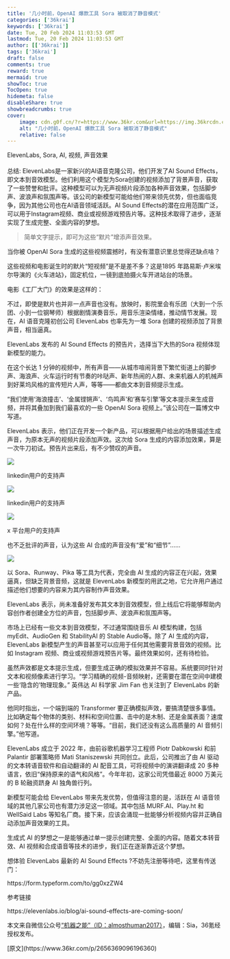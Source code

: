 ```yaml
---
title: '几小时前，OpenAI 爆款工具 Sora 被取消了静音模式'
categories: ['36krai']
keywords: ['36krai']
date: Tue, 20 Feb 2024 11:03:53 GMT
lastmod: Tue, 20 Feb 2024 11:03:53 GMT
author: [['36krai']]
tags: ['36krai']
draft: false 
comments: true
reward: true 
mermaid: true 
showToc: true 
TocOpen: true 
hidemeta: false 
disableShare: true 
showbreadcrumbs: true 
cover:
    image: cdn.g0f.cn/?r=https://www.36kr.com&url=https://img.36krcdn.com/hsossms/20240220/v2_739da699a88b47c0aa360927a2b0c85a@000000_oswg36768oswg1020oswg217_img_000?x-oss-process=image/format,jpg/interlace,1/format,jpg/interlace,1/format,jpg/interlace,1
    alt: "几小时前，OpenAI 爆款工具 Sora 被取消了静音模式"
    relative: false
---
```


<div>

<div> ElevenLabs, Sora, AI, 视频, 声音效果
<br/><br/>总结: 
ElevenLabs是一家新兴的AI语音克隆公司，他们开发了AI Sound Effects，即文本到音效模型。他们利用这个模型为Sora创建的视频添加了背景声音，获取了一些赞誉和批评。这种模型可以为无声视频片段添加各种声音效果，包括脚步声、波浪声和氛围声等。该公司的新模型可能给他们带来领先优势，但也面临竞争，因为其他公司也在AI语音领域活跃。AI Sound Effects的潜在应用范围广泛，可以用于Instagram视频、商业或视频游戏预告片等。这种技术取得了进步，逐渐实现了生成完整、全面内容的梦想。 <div>
<blockquote><p>简单文字提示，即可为这些“默片”增添声音效果。</p></blockquote><p>当你被 OpenAI Sora 生成的这些视频震撼时，有没有潜意识里总觉得还缺点啥？</p><p>这些视频和电影诞生时的默片“短视频”是不是差不多？这是1895 年路易斯·卢米埃尔导演的《火车进站》，固定机位，一镜到底拍摄火车开进站台的场景。</p><p>电影《工厂大门》的效果是这样的：</p><p>不过，即使是默片也并非一点声音也没有。放映时，影院里会有乐团（大到一个乐团、小到一位钢琴师）根据剧情演奏音乐，用音乐渲染情绪，推动情节发展。现在，AI 语音克隆初创公司 ElevenLabs 也率先为一堆 Sora 创建的视频添加了背景声音，相当逼真。</p><p>ElevenLabs 发布的 AI Sound Effects 的预告片，选择当下大热的Sora 视频体现新模型的能力。 </p><p>在这个长达 1 分钟的视频中，所有声音——从城市喧闹背景下繁忙街道上的脚步声、海浪声、火车运行时有节奏的咔哒声、新年热闹的人群、未来机器人的机械声到好莱坞风格的宣传短片人声，等等——都由文本到音频提示生成。</p><p>“我们使用‘海浪撞击’、‘金属铿锵声’、‘鸟鸣声’和‘赛车引擎’等文本提示来生成音频，并将其叠加到我们最喜欢的一些 OpenAI Sora 视频上。”该公司在一篇博文中写道。</p><p>ElevenLabs 表示，他们正在开发一个新产品，可以根据用户给出的场景描述生成声音，为原本无声的视频片段添加声效。这次给 Sora 生成的内容添加效果，算是一次牛刀初试。预告片出来后，有不少赞叹的声音。</p><p class="image-wrapper"><img src="cdn.g0f.cn/?r=https://www.36kr.com&url=https://img.36krcdn.com/hsossms/20240220/v2_739da699a88b47c0aa360927a2b0c85a@000000_oswg36768oswg1020oswg217_img_000?x-oss-process=image/format,jpg/interlace,1/format,jpg/interlace,1/format,jpg/interlace,1"/></p><p class="img-desc">linkedin用户的支持声</p><p class="image-wrapper"><img src="cdn.g0f.cn/?r=https://www.36kr.com&url=https://img.36krcdn.com/hsossms/20240220/v2_0f7b026a6ae74b3181fdbafa621a1852@000000_oswg92399oswg1032oswg380_img_000?x-oss-process=image/format,jpg/interlace,1/format,jpg/interlace,1/format,jpg/interlace,1"/></p><p class="img-desc">linkedin用户的支持声</p><p class="image-wrapper"><img src="cdn.g0f.cn/?r=https://www.36kr.com&url=https://img.36krcdn.com/hsossms/20240220/v2_f8264521d9904b09b832da0699b92771@000000_oswg54286oswg940oswg237_img_000?x-oss-process=image/format,jpg/interlace,1/format,jpg/interlace,1/format,jpg/interlace,1"/></p><p class="img-desc">x 平台用户的支持声</p><p>也不乏批评的声音，认为这些 AI 合成的声音没有“爱”和“细节”......</p><p class="image-wrapper"><img src="cdn.g0f.cn/?r=https://www.36kr.com&url=https://img.36krcdn.com/hsossms/20240220/v2_0e219c2e6eda457992fa1709ebaabe9b@000000_oswg65625oswg1027oswg298_img_000?x-oss-process=image/format,jpg/interlace,1/format,jpg/interlace,1/format,jpg/interlace,1"/></p><p>以 Sora、Runway、Pika 等工具为代表，完全由 AI 生成的内容正在兴起，效果逼真，但缺乏背景音频，这就是 ElevenLabs 新模型的用武之地，它允许用户通过描述他们想要的内容来为其内容制作声音效果。</p><p>ElevenLabs 表示，尚未准备好发布其文本到音效模型，但上线后它将能够帮助内容创作者创建全方位的声音，包括脚步声、波浪声和氛围声等。</p><p>市场上已经有一些文本到音效模型，不过通常围绕音乐 AI 模型构建，包括 myEdit、AudioGen 和 StabilityAI 的 Stable Audio等。除了 AI 生成的内容，ElevenLabs 新模型产生的声音甚至可以应用于任何其他需要背景音效的视频。比如 Instagram 视频、商业或视频游戏预告片等。最终效果如何，还有待检验。</p><p>虽然声效都是文本提示生成，但要生成正确的模拟效果并不容易。系统要同时针对文本和视频像素进行学习。“学习精确的视频-音频映射，还需要在潜在空间中建模一些‘隐含的’物理现象。” 英伟达 AI 科学家 Jim Fan 也关注到了 ElevenLabs 的新产品。</p><p>他同时指出，一个端到端的 Transformer 要正确模拟声效，要搞清楚很多事情。比如确定每个物体的类别、材料和空间位置、击中的是木制、还是金属表面？速度如何？处在什么样的空间环境？等等。“目前，我们还没有这么高质量的 AI 音频引擎。”他写道。</p><p>ElevenLabs 成立于 2022 年，由前谷歌机器学习工程师 Piotr Dabkowski 和前 Palantir 部署策略师 Mati Staniszewski 共同创立。此后，公司推出了由 AI 驱动的文本转语音软件和自动翻译的 AI 配音工具，可将视频中的演讲翻译成 20 多种语言，依旧“保持原来的语气和风格”。今年年初，这家公司凭借最近 8000 万美元的 B 轮融资跻身 AI 独角兽行列。</p><p>新模型可能会给 ElevenLabs 带来先发优势，但值得注意的是，活跃在 AI 语音领域的其他几家公司也有潜力涉足这一领域。其中包括 MURF.AI、Play.ht 和 WellSaid Labs 等知名厂商。接下来，应该会涌现一批能够分析视频内容并正确自动添加声音效果的工具。</p><p>生成式 AI 的梦想之一是能够通过单一提示创建完整、全面的内容。随着文本转音效、AI 视频和合成语音等技术的进步，我们正在逐渐靠近这个梦想。</p><p>想体验 ElevenLabs 最新的 AI Sound Effects ?不妨先注册等待吧，这里有传送门：</p><p>https://form.typeform.com/to/gg0xzZW4</p><p>参考链接</p><p>https://elevenlabs.io/blog/ai-sound-effects-are-coming-soon/</p><p>本文来自微信公众号<a href="http://mp.weixin.qq.com/s?__biz=MzUyODA3MDUwMA==&amp;mid=2247517469&amp;idx=1&amp;sn=5da4691ea704c4cbae4a5d99ba298444&amp;chksm=fbe4d34b0c0e56edb42c3d962692664810de9ca03633896a91540a35da3bc4e3da9e9e7f46c1&amp;scene=0&amp;xtrack=1#rd" rel="noopener noreferrer nofollow" target="_blank">“机器之能”（ID：almosthuman2017）</a>，编辑：Sia，36氪经授权发布。</p>
</div></div>
</div>

<div>
[原文](https://www.36kr.com/p/2656369096196360)
</div>


